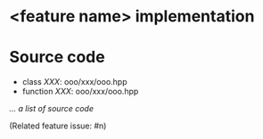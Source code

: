 \<feature name> implementation
===
# Source code

* class     *XXX*: ooo/xxx/ooo.hpp
* function  *XXX*: ooo/xxx/ooo.hpp

*... a list of source code*

(Related feature issue: #n)

